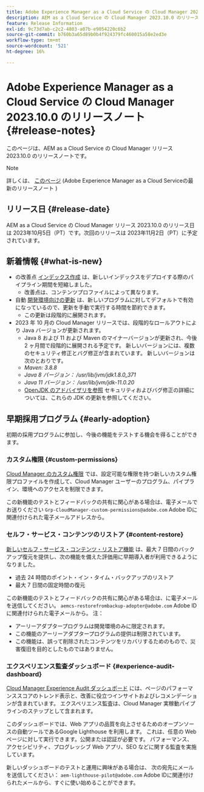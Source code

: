 ```yaml
---
title: Adobe Experience Manager as a Cloud Service の Cloud Manager 2023.10.0 のリリースノート
description: AEM as a Cloud Service の Cloud Manager 2023.10.0 のリリースノートです。
feature: Release Information
exl-id: 9c73d7ab-c2c2-4803-a07b-e9054220c6b2
source-git-commit: b760b3a65d89b0b4f924379fc460015a58e2ed3e
workflow-type: tm+mt
source-wordcount: '521'
ht-degree: 16%

---
```



# Adobe Experience Manager as a Cloud Service の Cloud Manager 2023.10.0 のリリースノート {#release-notes}

このページは、AEM as a Cloud Service の Cloud Manager リリース 2023.10.0 のリリースノートです。

>[!NOTE]
>
>詳しくは、 [このページ](/help/release-notes/release-notes-cloud/release-notes-current.md) (Adobe Experience Manager as a Cloud Serviceの最新のリリースノート )

## リリース日 {#release-date}

AEM as a Cloud Service の Cloud Manager リリース 2023.10.0 のリリース日は 2023年10月5日（PT）です。次回のリリースは 2023年11月2日（PT）に予定されています。

## 新着情報 {#what-is-new}

* の改善点 [インデックス作成](/help/operations/indexing.md) は、新しいインデックスをデプロイする際のパイプライン期間を短縮しました。
   * 改善点は、コンテンツプロファイルによって異なります。
* 自動 [開発環境向けの更新](/help/implementing/cloud-manager/manage-environments.md#updating-environments) は、新しいプログラムに対してデフォルトで有効になっているので、更新を手動で実行する時間を節約できます。
   * この更新は段階的に展開されます。
* 2023 年 10 月の Cloud Manager リリースでは、段階的なロールアウトにより Java バージョンが更新されます。
   * Java 8 および 11 および Maven のマイナーバージョンが更新され、今後 2 ヶ月間で段階的に展開される予定です。 新しいバージョンには、複数のセキュリティ修正とバグ修正が含まれています。 新しいバージョンは次のとおりです。
   * *Maven: 3.8.8*
   * *Java 8 バージョン： /usr/lib/jvm/jdk1.8.0_371*
   * *Java 11 バージョン： /usr/lib/jvm/jdk-11.0.20*
   * [OpenJDK のアドバイザリを参照](https://openjdk.org/groups/vulnerability/advisories/) セキュリティおよびバグ修正の詳細については、これらの JDK の更新を参照してください。

## 早期採用プログラム {#early-adoption}

初期の採用プログラムに参加し、今後の機能をテストする機会を得ることができます。

### カスタム権限 {#custom-permissions}

[Cloud Manager のカスタム権限](/help/implementing/cloud-manager/custom-permissions.md) では、設定可能な権限を持つ新しいカスタム権限プロファイルを作成して、Cloud Manager ユーザーのプログラム、パイプライン、環境へのアクセスを制限できます。

この新機能のテストとフィードバックの共有に関心がある場合は、電子メールでお送りください `Grp-CloudManager-custom-permissions@adobe.com` Adobe IDに関連付けられた電子メールアドレスから。

### セルフ・サービス・コンテンツのリストア {#content-restore}

[新しいセルフ・サービス・コンテンツ・リストア機能](/help/operations/restore.md) は、最大 7 日間のバックアップ復元を提供し、次の機能を備えた評価用に早期導入者が利用できるようになりました。

* 過去 24 時間のポイント・イン・タイム・バックアップのリストア
* 最大 7 日間の固定時間の復元

この新機能のテストとフィードバックの共有に関心がある場合は、に電子メールを送信してください。 `aemcs-restorefrombackup-adopter@adobe.com` Adobe IDに関連付けられた電子メールから。 注：

* アーリーアダプタープログラムは開発環境のみに限定されます。
* この機能のアーリーアダプタープログラムの提供は制限されています。
* この機能は、誤って削除されたコンテンツをリカバリするためのもので、災害復旧を目的としたものではありません。

### エクスペリエンス監査ダッシュボード {#experience-audit-dashboard}

[Cloud Manager Experience Audit ダッシュボード](/help/implementing/cloud-manager/experience-audit-dashboard.md) には、ページのパフォーマンススコアのトレンド表示と、改善に役立つインサイトおよびレコメンデーションが含まれています。 エクスペリエンス監査は、Cloud Manager 実稼動パイプラインのステップとして含まれます。

このダッシュボードでは、Web アプリの品質を向上させるためのオープンソースの自動ツールであるGoogle Lighthouse を利用します。 これは、任意の Web ページに対して実行できます。公開または認証が必要です。 パフォーマンス、アクセシビリティ、プログレッシブ Web アプリ、SEO などに関する監査を実施しています。

新しいダッシュボードのテストと運用に興味がある場合は、 次の宛先にメールを送信してください： `aem-lighthouse-pilot@adobe.com` Adobe IDに関連付けられたメールから、すぐに使い始めることができます。
